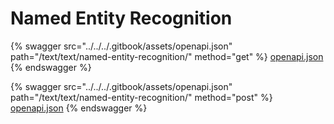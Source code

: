 # Named Entity Recognition

{% swagger src="../../../.gitbook/assets/openapi.json" path="/text/text/named-entity-recognition/" method="get" %}
[openapi.json](../../../.gitbook/assets/openapi.json)
{% endswagger %}

{% swagger src="../../../.gitbook/assets/openapi.json" path="/text/text/named-entity-recognition/" method="post" %}
[openapi.json](../../../.gitbook/assets/openapi.json)
{% endswagger %}
